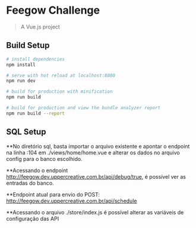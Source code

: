 # Feegow Challenge

> A Vue.js project

## Build Setup

``` bash
# install dependencies
npm install

# serve with hot reload at localhost:8080
npm run dev

# build for production with minification
npm run build

# build for production and view the bundle analyzer report
npm run build --report
```

## SQL Setup

**No diretório sql, basta importar o arquivo existente e apontar o endpoint na linha :104 em ./views/home/home.vue e alterar os dados no arquivo config para o banco escolhido.

**Acessando o endpoint http://feegow.dev.uppercreative.com.br/api/debug/true, é possível ver as entradas do banco.

**Endpoint atual para envio do POST: http://feegow.dev.uppercreative.com.br/api/schedule

**Acessando o arquivo ./store/index.js é possível alterar as variáveis de configuração das API